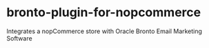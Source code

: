 # bronto-plugin-for-nopcommerce
Integrates a nopCommerce store with Oracle Bronto Email Marketing Software
